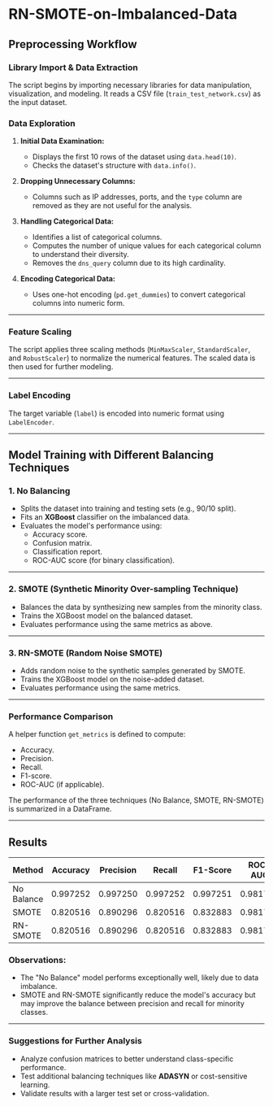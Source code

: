 # RN-SMOTE-on-Imbalanced-Data

## **Preprocessing Workflow**

### **Library Import & Data Extraction**
The script begins by importing necessary libraries for data manipulation, visualization, and modeling. It reads a CSV file (`train_test_network.csv`) as the input dataset.

### **Data Exploration**
1. **Initial Data Examination:**
   - Displays the first 10 rows of the dataset using `data.head(10)`.
   - Checks the dataset's structure with `data.info()`.

2. **Dropping Unnecessary Columns:**
   - Columns such as IP addresses, ports, and the `type` column are removed as they are not useful for the analysis.

3. **Handling Categorical Data:**
   - Identifies a list of categorical columns.
   - Computes the number of unique values for each categorical column to understand their diversity.
   - Removes the `dns_query` column due to its high cardinality.

4. **Encoding Categorical Data:**
   - Uses one-hot encoding (`pd.get_dummies`) to convert categorical columns into numeric form.

---

### **Feature Scaling**
The script applies three scaling methods (`MinMaxScaler`, `StandardScaler`, and `RobustScaler`) to normalize the numerical features. The scaled data is then used for further modeling.

---

### **Label Encoding**
The target variable (`label`) is encoded into numeric format using `LabelEncoder`.

---

## **Model Training with Different Balancing Techniques**

### **1. No Balancing**
- Splits the dataset into training and testing sets (e.g., 90/10 split).
- Fits an **XGBoost** classifier on the imbalanced data.
- Evaluates the model's performance using:
  - Accuracy score.
  - Confusion matrix.
  - Classification report.
  - ROC-AUC score (for binary classification).

---

### **2. SMOTE (Synthetic Minority Over-sampling Technique)**
- Balances the data by synthesizing new samples from the minority class.
- Trains the XGBoost model on the balanced dataset.
- Evaluates performance using the same metrics as above.

---

### **3. RN-SMOTE (Random Noise SMOTE)**
- Adds random noise to the synthetic samples generated by SMOTE.
- Trains the XGBoost model on the noise-added dataset.
- Evaluates performance using the same metrics.

---

### **Performance Comparison**
A helper function `get_metrics` is defined to compute:
- Accuracy.
- Precision.
- Recall.
- F1-score.
- ROC-AUC (if applicable).

The performance of the three techniques (No Balance, SMOTE, RN-SMOTE) is summarized in a DataFrame.

---

## **Results**
| Method        | Accuracy | Precision | Recall | F1-Score | ROC-AUC |
|---------------|----------|-----------|--------|----------|---------|
| No Balance    | 0.997252 | 0.997250  | 0.997252 | 0.997251 | 0.981721 |
| SMOTE         | 0.820516 | 0.890296  | 0.820516 | 0.832883 | 0.981721 |
| RN-SMOTE      | 0.820516 | 0.890296  | 0.820516 | 0.832883 | 0.981721 |

### **Observations:**
- The "No Balance" model performs exceptionally well, likely due to data imbalance.
- SMOTE and RN-SMOTE significantly reduce the model's accuracy but may improve the balance between precision and recall for minority classes.

---

### **Suggestions for Further Analysis**
- Analyze confusion matrices to better understand class-specific performance.
- Test additional balancing techniques like **ADASYN** or cost-sensitive learning.
- Validate results with a larger test set or cross-validation.

